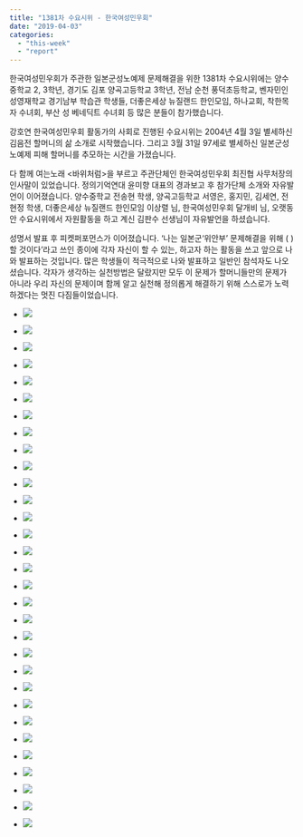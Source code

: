 ```yaml
---
title: "1381차 수요시위 - 한국여성민우회"
date: "2019-04-03"
categories: 
  - "this-week"
  - "report"
---
```


한국여성민우회가 주관한 일본군성노예제 문제해결을 위한 1381차 수요시위에는 양수중학교 2, 3학년, 경기도 김포 양곡고등학교 3학년, 전남 순천 풍덕초등학교, 벤자민인성영재학교 경기남부 학습관 학생들, 더좋은세상 뉴질랜드 한인모임, 하나교회, 착한목자 수녀회, 부산 성 베네딕트 수녀회 등 많은 분들이 참가했습니다.

강호연 한국여성민우회 활동가의 사회로 진행된 수요시위는 2004년 4월 3일 별세하신 김음전 할머니의 삶 소개로 시작했습니다. 그리고 3월 31일 97세로 별세하신 일본군성노예제 피해 할머니를 추모하는 시간을 가졌습니다.

다 함께 여는노래 <바위처럼>을 부르고 주관단체인 한국여성민우회 최진협 사무처장의 인사말이 있었습니다. 정의기억연대 윤미향 대표의 경과보고 후 참가단체 소개와 자유발언이 이어졌습니다. 양수중학교 전송현 학생, 양곡고등학교 서영은, 홍지민, 김세연, 전현정 학생, 더좋은세상 뉴질랜드 한인모임 이상렬 님, 한국여성민우회 달개비 님, 오랫동안 수요시위에서 자원활동을 하고 계신 김판수 선생님이 자유발언을 하셨습니다.

성명서 발표 후 피켓퍼포먼스가 이어졌습니다. ‘나는 일본군‘위안부’ 문제해결을 위해 ( ) 할 것이다’라고 쓰인 종이에 각자 자신이 할 수 있는, 하고자 하는 활동을 쓰고 앞으로 나와 발표하는 것입니다. 많은 학생들이 적극적으로 나와 발표하고 일반인 참석자도 나오셨습니다. 각자가 생각하는 실천방법은 달랐지만 모두 이 문제가 할머니들만의 문제가 아니라 우리 자신의 문제이며 함께 알고 실천해 정의롭게 해결하기 위해 스스로가 노력하겠다는 멋진 다짐들이었습니다.

- ![](https://r2.womenandwar.net/2019/04/IMGP5952-1024x680.jpg)
    
- ![](https://r2.womenandwar.net/2019/04/IMGP5956-1024x680.jpg)
    
- ![](https://r2.womenandwar.net/2019/04/IMGP5960-1024x680.jpg)
    
- ![](https://r2.womenandwar.net/2019/04/IMGP5992-1024x680.jpg)
    
- ![](https://r2.womenandwar.net/2019/04/IMGP6008-1024x680.jpg)
    
- ![](https://r2.womenandwar.net/2019/04/IMGP6009-1024x680.jpg)
    
- ![](https://r2.womenandwar.net/2019/04/IMGP6017-1024x680.jpg)
    
- ![](https://r2.womenandwar.net/2019/04/IMGP6021-1024x680.jpg)
    
- ![](https://r2.womenandwar.net/2019/04/IMGP6024-1024x680.jpg)
    
- ![](https://r2.womenandwar.net/2019/04/IMGP6027-1024x680.jpg)
    
- ![](https://r2.womenandwar.net/2019/04/IMGP6033-1024x680.jpg)
    
- ![](https://r2.womenandwar.net/2019/04/IMGP6038-1024x680.jpg)
    
- ![](https://r2.womenandwar.net/2019/04/IMGP6047-1024x680.jpg)
    
- ![](https://r2.womenandwar.net/2019/04/IMGP6048-1024x680.jpg)
    
- ![](https://r2.womenandwar.net/2019/04/IMGP6049-1024x680.jpg)
    
- ![](https://r2.womenandwar.net/2019/04/IMGP6050-1024x680.jpg)
    
- ![](https://r2.womenandwar.net/2019/04/IMGP6051-1024x680.jpg)
    
- ![](https://r2.womenandwar.net/2019/04/IMGP6052-1024x680.jpg)
    
- ![](https://r2.womenandwar.net/2019/04/IMGP6053-1024x680.jpg)
    
- ![](https://r2.womenandwar.net/2019/04/IMGP6054-1024x680.jpg)
    
- ![](https://r2.womenandwar.net/2019/04/IMGP6055-1024x680.jpg)
    
- ![](https://r2.womenandwar.net/2019/04/IMGP6056-1024x680.jpg)
    
- ![](https://r2.womenandwar.net/2019/04/IMGP6057-1024x680.jpg)
    
- ![](https://r2.womenandwar.net/2019/04/IMGP6058-1024x680.jpg)
    
- ![](https://r2.womenandwar.net/2019/04/IMGP6059-1024x680.jpg)
    
- ![](https://r2.womenandwar.net/2019/04/IMGP6060-1024x680.jpg)
    
- ![](https://r2.womenandwar.net/2019/04/IMGP6061-1024x680.jpg)
    
- ![](https://r2.womenandwar.net/2019/04/IMGP6062-1024x680.jpg)
    
- ![](https://r2.womenandwar.net/2019/04/IMGP6063-1024x680.jpg)
    
- ![](https://r2.womenandwar.net/2019/04/IMGP6064-1024x680.jpg)
    
- ![](https://r2.womenandwar.net/2019/04/IMGP6065-1024x680.jpg)
